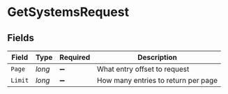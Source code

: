 # GetSystemsRequest


## Fields

| Field                               | Type                                | Required                            | Description                         |
| ----------------------------------- | ----------------------------------- | ----------------------------------- | ----------------------------------- |
| `Page`                              | *long*                              | :heavy_minus_sign:                  | What entry offset to request        |
| `Limit`                             | *long*                              | :heavy_minus_sign:                  | How many entries to return per page |